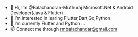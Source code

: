 - 👋 Hi, I’m @Balachandran-Muthuraj Microsoft.Net & Android Developer(Java & Flutter)
- 👀 I’m interested in learing Flutter,Dart,Go,Python
- 🌱 I’m currently Flutter and Python ...
- 📫 Connect me through rmbalachandar@gmail.com

<!---
Balachandran-Muthuraj/Balachandran-Muthuraj is a ✨ special ✨ repository because its `README.md` (this file) appears on your GitHub profile.
You can click the Preview link to take a look at your changes.
--->
